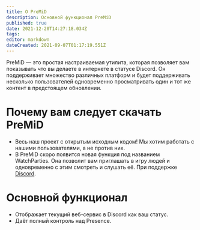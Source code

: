 ```yaml
---
title: О PreMiD
description: Основной функционал PreMiD
published: true
date: 2021-12-20T14:27:18.034Z
tags:
editor: markdown
dateCreated: 2021-09-07T01:17:19.551Z
---
```


PreMiD — это простая настраиваемая утилита, которая позволяет вам показывать что вы делаете в интернете в статусе Discord. Он поддерживает множество различных платформ и будет поддерживать несколько пользователей одновременно просматривать один и тот же контент в предстоящем обновлении.

# Почему вам следует скачать PreMiD
- Весь наш проект с открытым исходным кодом! Мы хотим работать с нашими пользователями, а не против них.
- В PreMiD скоро появится новая функция под названием WatchParties. Она позволит вам приглашать в игру людей и одновременно с этим смотреть и слушать её. При поддержке [Discord](https://discordapp.com/).

# Основной функционал
- Отображает текущий веб-сервис в Discord как ваш статус.
- Даёт полный контроль над Presence.
